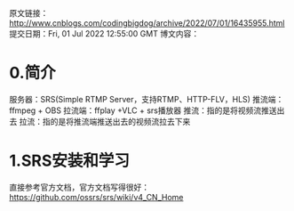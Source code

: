 原文链接：http://www.cnblogs.com/codingbigdog/archive/2022/07/01/16435955.html
提交日期：Fri, 01 Jul 2022 12:55:00 GMT
博文内容：
# 0.简介
服务器：SRS(Simple RTMP Server，⽀持RTMP、HTTP-FLV，HLS) 
推流端：ffmpeg + OBS 
拉流端：ffplay +VLC + srs播放器
推流：指的是将视频流推送出去
拉流：指的是将推流端推送出去的视频流拉去下来


# 1.SRS安装和学习
直接参考官方文档，官方文档写得很好：https://github.com/ossrs/srs/wiki/v4_CN_Home


# 

